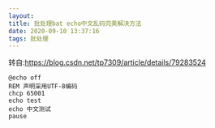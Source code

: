 ```yaml
---
layout:
title: 批处理bat echo中文乱码完美解决方法
date: 2020-09-10 13:37:16
tags: 批处理
---
```


转自:https://blog.csdn.net/tp7309/article/details/79283524

```
@echo off
REM 声明采用UTF-8编码
chcp 65001
echo test
echo 中文测试
pause
```
